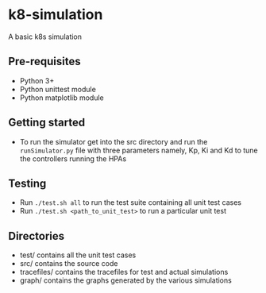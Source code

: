 # k8-simulation
A basic k8s simulation

## Pre-requisites
- Python 3+
- Python unittest module
- Python matplotlib module

## Getting started
- To run the simulator get into the src directory and run the `runSimulator.py` file with three parameters namely, Kp, Ki and Kd to tune the controllers running the HPAs

## Testing
- Run `./test.sh all` to run the test suite containing all unit test cases
- Run `./test.sh <path_to_unit_test>` to run a particular unit test

## Directories
- test/ contains all the unit test cases
- src/ contains the source code
- tracefiles/ contains the tracefiles for test and actual simulations
- graph/ contains the graphs generated by the various simulations